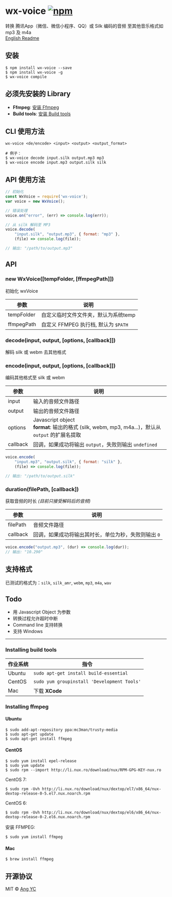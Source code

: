 # wx-voice [![npm](https://img.shields.io/npm/v/wx-voice.svg?colorB=4c1)](https://www.npmjs.com/package/wx-voice)
转换 腾讯App（微信、微信小程序、QQ）或 Silk 编码的音频 至其他音乐格式如 mp3 及 m4a  
[English Readme](README.md)


## 安装
```
$ npm install wx-voice --save
$ npm install wx-voice -g
$ wx-voice compile
```


## 必须先安装的 Library
- **Ffmpeg**: [安装 Ffmpeg](#installing-ffmpeg)
- **Build tools**: [安装 Build tools](#installing-build-tools)


## CLI 使用方法
`wx-voice <de/encode> <input> <output> <output_format>`
```
# 例子：
$ wx-voice decode input.silk output.mp3 mp3
$ wx-voice encode input.mp3 output.silk silk
```


## API 使用方法
```js
// 初始化
const WxVoice = require('wx-voice');
var voice = new WxVoice();

// 错误处理
voice.on("error", (err) => console.log(err));

// 从 silk 解码至 MP3
voice.decode(
    "input.silk", "output.mp3", { format: "mp3" },
    (file) => console.log(file));

// 输出: "/path/to/output.mp3"
```


## API

### new WxVoice([tempFolder, [ffmpegPath]])
初始化 wxVoice

| 参数 | 说明 |
| ---------- | ----------- |
| tempFolder | 自定义临时文件文件夹，默认为系统temp |
| ffmpegPath | 自定义 FFMPEG 执行档, 默认为 `$PATH` |

### decode(input, output, [options, [callback]])
解码 silk 或 webm 去其他格式

### encode(input, output, [options, [callback]])
编码其他格式至 silk 或 webm

| 参数 | 说明 |
| --------- | ---------------- |
| input     | 输入的音频文件路径  |
| output    | 输出的音频文件路径  |
| options   | Javascript object<br/>**format**: 输出的格式 (silk, webm, mp3, m4a...)，默认从 `output` 的扩展名提取 |
| callback  | 回调，如果成功将输出 `output`，失败则输出 `undefined` |
```js
voice.encode(
    "input.mp3", "output.silk", { format: "silk" },
    (file) => console.log(file));

// 输出: "/path/to/output.silk"
```

### duration(filePath, [callback])
获取音频的时长
*(目前只接受解码后的音频)*

| 参数 | 说明 |
| --------- | ---------------------- |
| filePath  | 音频文件路径 |
| callback  | 回调，如果成功将输出其时长，单位为秒，失败则输出 `0` |
```js
voice.encode("output.mp3", (dur) => console.log(dur));
// 输出: "10.290"
```


## 支持格式
已测试的格式为：`silk`, `silk_amr`, `webm`, `mp3`, `m4a`, `wav`


## Todo
- 用 Javascript Object 为参数
- 转换过程允许超时中断
- Command line 支持转换
- 支持 Windows


---


### Installing build tools

| 作业系统 | 指令 |
| ------- | ---- |
| Ubuntu  | `sudo apt-get install build-essential` |
| CentOS  | `sudo yum groupinstall 'Development Tools'` |
| Mac     | 下载 **XCode** |

### Installing ffmpeg
#### Ubuntu
```
$ sudo add-apt-repository ppa:mc3man/trusty-media  
$ sudo apt-get update  
$ sudo apt-get install ffmpeg
```
#### CentOS
```
$ sudo yum install epel-release
$ sudo yum update
$ sudo rpm --import http://li.nux.ro/download/nux/RPM-GPG-KEY-nux.ro
```
CentOS 7:
```
$ sudo rpm -Uvh http://li.nux.ro/download/nux/dextop/el7/x86_64/nux-dextop-release-0-5.el7.nux.noarch.rpm
```
CentOS 6:
```
$ sudo rpm -Uvh http://li.nux.ro/download/nux/dextop/el6/x86_64/nux-dextop-release-0-2.el6.nux.noarch.rpm
```
安装 FFMPEG:
```
$ sudo yum install ffmpeg
```
#### Mac
```
$ brew install ffmpeg
```


## 开源协议
MIT © [Ang YC](https://angyc.com)